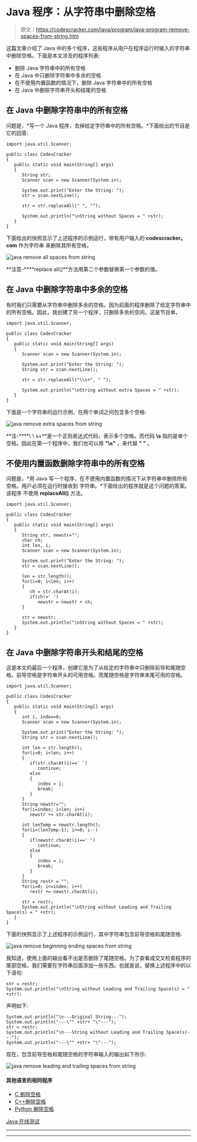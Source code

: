 # Java 程序：从字符串中删除空格

> 原文：<https://codescracker.com/java/program/java-program-remove-spaces-from-string.htm>

这篇文章介绍了 Java 中的多个程序，这些程序从用户在程序运行时输入的字符串中删除空格。下面是本文涉及的程序列表:

*   删除 Java 字符串中的所有空格
*   在 Java 中只删除字符串中多余的空格
*   在不使用内置函数的情况下，删除 Java 字符串中的所有空格
*   在 Java 中删除字符串开头和结尾的空格

## 在 Java 中删除字符串中的所有空格

问题是，*写一个 Java 程序，去掉给定字符串中的所有空格。*下面给出的节目是 它的回答:

```
import java.util.Scanner;

public class CodesCracker
{
   public static void main(String[] args)
   {
      String str;
      Scanner scan = new Scanner(System.in);

      System.out.print("Enter the String: ");
      str = scan.nextLine();

      str = str.replaceAll(" ", "");

      System.out.println("\nString without Spaces = " +str);
   }
}
```

下面给出的快照显示了上述程序的示例运行，带有用户输入的 **codescracker。com** 作为字符串 来删除其所有空格。

![java remove all spaces from string](img/9956e7e6f170319326efb436f56465f4.png)

**注意-****replace all()**方法用第二个参数替换第一个参数的值。

## 在 Java 中删除字符串中多余的空格

有时我们只需要从字符串中删除多余的空格。因为前面的程序删除了给定字符串中的所有空格。因此，我创建了另一个程序，只删除多余的空间。这是节目单。

```
import java.util.Scanner;

public class CodesCracker
{
   public static void main(String[] args)
   {
      Scanner scan = new Scanner(System.in);

      System.out.print("Enter the String: ");
      String str = scan.nextLine();

      str = str.replaceAll("\\s+", " ");

      System.out.println("\nString without extra Spaces = " +str);
   }
}
```

下面是一个字符串的运行示例，在两个单词之间包含多个空格:

![java remove extra spaces from string](img/4e318f7c64eace3b9c77922e7aff9b52.png)

**注-****\ \ s+**是一个正则表达式代码，表示多个空格。而代码 **\\s** 指的是单个 空格。因此在第一个程序中，我们也可以用 **"\\s"** ，来代替 **" "** 。

## 不使用内置函数删除字符串中的所有空格

问题是，*用 Java 写一个程序，在不使用内置函数的情况下从字符串中删除所有空格。用户必须在运行时接收到 字符串。*下面给出的程序就是这个问题的答案。该程序 不使用 **replaceAll()** 方法。

```
import java.util.Scanner;

public class CodesCracker
{
   public static void main(String[] args)
   {
      String str, newstr="";
      char ch;
      int len, i;
      Scanner scan = new Scanner(System.in);

      System.out.print("Enter the String: ");
      str = scan.nextLine();

      len = str.length();
      for(i=0; i<len; i++)
      {
         ch = str.charAt(i);
         if(ch!=' ')
            newstr = newstr + ch;
      }

      str = newstr;
      System.out.println("\nString without Spaces = " +str);
   }
}
```

## 在 Java 中删除字符串开头和结尾的空格

这是本文的最后一个程序，创建它是为了从给定的字符串中只删除前导和尾随空格。前导空格是字符串开头的可用空格。而尾随空格是字符串末尾可用的空格。

```
import java.util.Scanner;

public class CodesCracker
{
   public static void main(String[] args)
   {
      int i, index=0;
      Scanner scan = new Scanner(System.in);

      System.out.print("Enter the String: ");
      String str = scan.nextLine();

      int len = str.length();
      for(i=0; i<len; i++)
      {
         if(str.charAt(i)==' ')
            continue;
         else
         {
            index = i;
            break;
         }
      }
      String newstr="";
      for(i=index; i<len; i++)
         newstr += str.charAt(i);

      int lenTemp = newstr.length();
      for(i=(lenTemp-1); i>=0; i--)
      {
         if(newstr.charAt(i)==' ')
            continue;
         else
         {
            index = i;
            break;
         }
      }
      String restr = "";
      for(i=0; i<=index; i++)
         restr += newstr.charAt(i);

      str = restr;
      System.out.println("\nString without Leading and Trailing Space(s) = " +str);
   }
}
```

下面的快照显示了上述程序的示例运行，其中字符串包含前导空格和尾随空格:

![java remove beginning ending spaces from string](img/07fea1928ef27b1e22888801d3c2c621.png)

我知道，使用上面的输出看不出是否删除了尾随空格。为了查看或交叉检查程序的尾部空格，我们需要在字符串后面添加一些东西。也就是说，替换上述程序中的以下语句:

```
str = restr;
System.out.println("\nString without Leading and Trailing Space(s) = " +str);
```

声明如下:

```
System.out.println("\n---Original String---");
System.out.println("---\"" +str+ "\"---");
str = restr;
System.out.println("\n---String without Leading and Trailing Space(s)---");
System.out.println("---\"" +str+ "\"---");
```

现在，包含前导空格和尾随空格的字符串输入的输出如下所示:

![java remove leading and trailing spaces from string](img/b04df84c61fe07d89536872c9e51c481.png)

#### 其他语言的相同程序

*   [C 删除空格](/c/program/c-program-remove-spaces-from-string.htm)
*   [C++删除空格](/cpp/program/cpp-program-remove-spaces-from-string.htm)
*   [Python 删除空格](/python/program/python-program-remove-spaces-from-string.htm)

[Java 在线测试](/exam/showtest.php?subid=1)

* * *

* * *